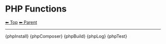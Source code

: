 # PHP Functions

<!-- TEMPLATE header 2 -->
[⬅ Top](index.md) [⬅ Parent ](../index.md)
<hr />

{phpInstall}
{phpComposer}
{phpBuild}
{phpLog}
{phpTest}
